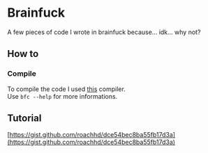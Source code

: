 # Brainfuck
A few pieces of code I wrote in brainfuck because... idk... why not?

## How to
### Compile
To compile the code I used [this](https://github.com/benjamin-james/brainfuck/) compiler.  
Use `bfc --help` for more informations.

## Tutorial
[https://gist.github.com/roachhd/dce54bec8ba55fb17d3a](https://gist.github.com/roachhd/dce54bec8ba55fb17d3a)